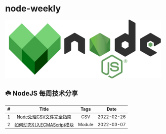 # node-weekly

<div align="center" bgColor="#ccc">
  <img src="node.png">
</div>

##  ☘️ NodeJS 每周技术分享

| # | Title | Tags  | Date |
| :---: | :---: | :---: | :---: |
| 1 | [Node处理CSV文件完全指南](./articles/001/index.md) | CSV | 2022-02-26
| 2 | [如何动态引入ECMAScript模块](./articles/002/index.md) | Module | 2022-03-07



